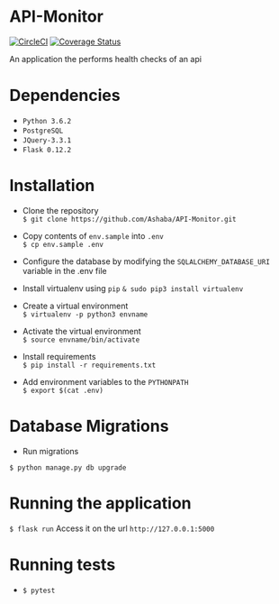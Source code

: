 # API-Monitor
[![CircleCI](https://circleci.com/gh/Ashaba/API-Monitor/tree/develop.svg?style=svg)](https://circleci.com/gh/Ashaba/API-Monitor/tree/develop)
[![Coverage Status](https://coveralls.io/repos/github/Ashaba/API-Monitor/badge.svg?branch=develop)](https://coveralls.io/github/Ashaba/API-Monitor?branch=develop)
 
 An application the performs health checks of an api
 
 # Dependencies
 - `Python 3.6.2`
 - `PostgreSQL`
 - `JQuery-3.3.1`
 - `Flask 0.12.2`
 
 # Installation
 - Clone the repository  
 ```$ git clone https://github.com/Ashaba/API-Monitor.git```
 
 - Copy contents of  `env.sample` into `.env`   
 ```$ cp env.sample .env```
 
 - Configure the database by modifying the `SQLALCHEMY_DATABASE_URI` variable in the .env file

 - Install virtualenv using `pip`
 ```& sudo pip3 install virtualenv```

 - Create a virtual environment  
 ```$ virtualenv -p python3 envname```
 
 - Activate the virtual environment  
 ```$ source envname/bin/activate```
 
 - Install requirements  
 ```$ pip install -r requirements.txt```
 
 - Add environment variables to the `PYTHONPATH`  
 ```$ export $(cat .env)```
 
 # Database Migrations
 - Run migrations  
 
 ```$ python manage.py db upgrade```
 
 
 # Running the application
 `$ flask run`
 Access it on the url `http://127.0.0.1:5000`
 
 
 # Running tests
 -  `$ pytest`